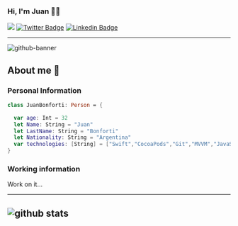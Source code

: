 ### Hi, I'm Juan 👨‍💻

![](https://komarev.com/ghpvc/?username=jdbonfor&color=green)
[![Twitter Badge](https://img.shields.io/badge/-jdbonfor-1ca0f1?style=flat-square&logo=twitter&logoColor=white&link=https://twitter.com/juanbonforti)](https://twitter.com/juanbonforti) 
[![Linkedin Badge](https://img.shields.io/badge/-Juan_Bonforti-blue?style=flat-square&logo=Linkedin&logoColor=white&link=https://www.linkedin.com/in/jdbonfor/)](https://www.linkedin.com/in/jdbonfor/) 

---------------------------------------------------------------------------------------------------------------------------------------------
![github-banner](https://user-images.githubusercontent.com/17513325/89477143-e1021b80-d762-11ea-9e29-788f877374fb.png)

## About me 👋 

### Personal Information
```swift
class JuanBonforti: Person = {

  var age: Int = 32
  let Name: String = "Juan"
  let LastName: String = "Bonforti"
  let Nationality: String = "Argentina"
  var technologies: [String] = ["Swift","CocoaPods","Git","MVVM","JavaScript","Angular","HTML","CSS"]
}
```

### Working information
Work on it...

---------------------------------------------------------------------------------------------------------------------------------------------
![github stats](https://github-readme-stats.vercel.app/api?username=jdbonfor&show_icons=true)
---------------------------------------------------------------------------------------------------------------------------------------------

<!--
**JDBONFOR/jdbonfor** is a ✨ _special_ ✨ repository because its `README.md` (this file) appears on your GitHub profile.

Here are some ideas to get you started:

- 🔭 I’m currently working on ...
- 🌱 I’m currently learning ...
- 👯 I’m looking to collaborate on ...
- 🤔 I’m looking for help with ...
- 💬 Ask me about ...
- 📫 How to reach me: ...
- 😄 Pronouns: ...
- ⚡ Fun fact: ...
-->
